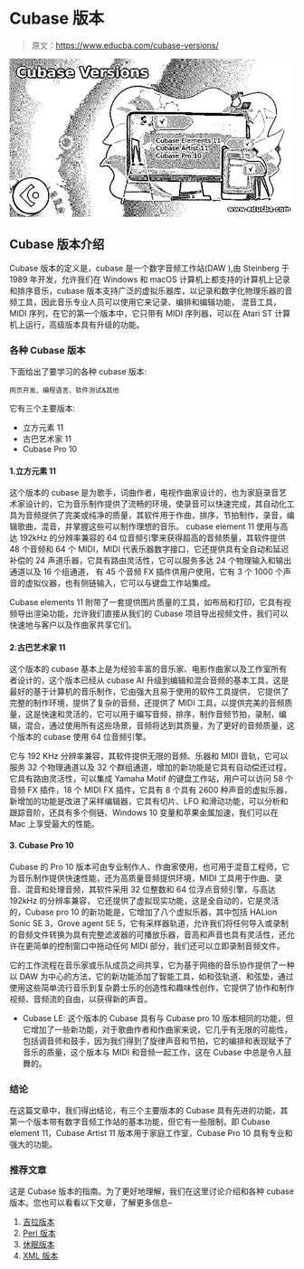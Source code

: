 # Cubase 版本

> 原文：<https://www.educba.com/cubase-versions/>

![Cubase Versions](img/1ba3bdd3beb9da9105c4e69f2f79e9c8.png)



## Cubase 版本介绍

Cubase 版本的定义是，cubase 是一个数字音频工作站(DAW ),由 Steinberg 于 1989 年开发，允许我们在 Windows 和 macOS 计算机上都支持的计算机上记录和排序音乐，cubase 版本支持广泛的虚拟乐器库，以记录和数字化物理乐器的音频工具，因此音乐专业人员可以使用它来记录、编排和编辑功能， 混音工具，MIDI 序列，在它的第一个版本中，它只带有 MIDI 序列器，可以在 Atari ST 计算机上运行，高级版本具有升级的功能。

### 各种 Cubase 版本

下面给出了要学习的各种 cubase 版本:

<small>网页开发、编程语言、软件测试&其他</small>

它有三个主要版本:

*   立方元素 11
*   古巴艺术家 11
*   Cubase Pro 10

#### 1.立方元素 11

这个版本的 cubase 是为歌手，词曲作者，电视作曲家设计的，也为家庭录音艺术家设计的，它为音乐制作提供了流畅的环境，使录音可以快速完成，其自动化工具为音频提供了完美或纯净的质量，其软件用于作曲，排序，节拍制作，录音，编辑歌曲，混音，并掌握这些可以制作理想的音乐。 cubase element 11 使用与高达 192kHz 的分辨率兼容的 64 位音频引擎来获得超高的音频质量，其软件提供 48 个音频和 64 个 MIDI，MIDI 代表乐器数字接口，它还提供具有全自动和延迟补偿的 24 声道乐器，它具有路由灵活性，它可以服务多达 24 个物理输入和输出通道以及 16 个组通道， 有 45 个音频 FX 插件供用户使用，它有 3 个 1000 个声音的虚拟仪器，也有侧链输入，它可以与键盘工作站集成。

Cubase elements 11 附带了一套提供图片质量的工具，如布局和打印，它具有视频导出渲染功能，允许我们直接从我们的 Cubase 项目导出视频文件，我们可以快速地与客户以及作曲家共享它们。

#### 2.古巴艺术家 11

这个版本的 cubase 基本上是为经验丰富的音乐家、电影作曲家以及工作室所有者设计的，这个版本已经从 cubase AI 升级到编辑和混合音频的基本工具，这是最好的基于计算机的音乐制作，它由强大且易于使用的软件工具提供， 它提供了完整的制作环境，提供了复杂的音频，还提供了 MIDI 工具，以提供完美的音频质量，这是快速和灵活的，它可以用于编写音频，排序，制作音频节拍，录制，编辑，混合，通过使用所有这些场景，音频将达到其质量，为了更好的音频质量，这个版本的 cubase 使用 64 位音频引擎。

它与 192 KHz 分辨率兼容，其软件提供无限的音频、乐器和 MIDI 音轨，它可以服务 32 个物理通道以及 32 个群组通道，增加的新功能是它具有自动偿还过程，它具有路由灵活性，可以集成 Yamaha Motif 的键盘工作站，用户可以访问 58 个音频 FX 插件，18 个 MIDI FX 插件，它具有 8 个具有 2600 种声音的虚拟乐器， 新增加的功能是改进了采样编辑器，它具有切片、LFO 和滑动功能，可以分析和跟踪音阶，还具有多个侧链、Windows 10 变量和苹果金属加速，我们可以在 Mac 上享受最大的性能。

#### 3\. Cubase Pro 10

Cubase 的 Pro 10 版本可由专业制作人、作曲家使用，也可用于混音工程师，它为音乐制作提供快速性能，还为高质量音频提供环境，MIDI 工具用于作曲、录音、混音和处理音频，其软件采用 32 位整数和 64 位浮点音频引擎，与高达 192kHz 的分辨率兼容， 它还提供了虚拟现实功能，这是全自动的，它是灵活的，Cubase pro 10 的新功能是，它增加了八个虚拟乐器，其中包括 HALion Sonic SE 3，Grove agent SE 5，它有采样器轨道，允许我们将任何导入或录制的音频文件转换为具有完整滤波器的可播放乐器，音高和声音也具有灵活性，还允许在更简单的控制窗口中拖动任何 MIDI 部分，我们还可以立即录制音频文件。

它的工作流程在音乐家或乐队成员之间共享，它为基于网络的音乐协作提供了一种以 DAW 为中心的方法，它的新功能添加了智能工具，如和弦轨道、和弦垫，通过使用这些简单流行音乐到复杂爵士乐的创造性和趣味性创作，它提供了协作和制作视频、音频流的自由，以获得新的声音。

*   Cubase LE: 这个版本的 Cubase 具有与 Cubase pro 10 版本相同的功能，但它增加了一些新功能，对于歌曲作者和作曲家来说，它几乎有无限的可能性，包括调音师和鼓手，因为我们得到了旋律声音和节拍，它的编排和表现赋予了音乐的质量，这个版本与 MIDI 和音频一起工作，这在 Cubase 中总是令人鼓舞的。

### 结论

在这篇文章中，我们得出结论，有三个主要版本的 Cubase 具有先进的功能，其第一个版本带有数字音频工作站的基本功能，但它有一些限制，即 Cubase element 11，Cubase Artist 11 版本用于家庭工作室，Cubase Pro 10 具有专业和强大的功能。

### 推荐文章

这是 Cubase 版本的指南。为了更好地理解，我们在这里讨论介绍和各种 cubase 版本。您也可以看看以下文章，了解更多信息–

1.  [吉拉版本](https://www.educba.com/jira-versions/)
2.  [Perl 版本](https://www.educba.com/perl-versions/)
3.  [休眠版本](https://www.educba.com/hibernate-versions/)
4.  [XML 版本](https://www.educba.com/xml-versions/)





